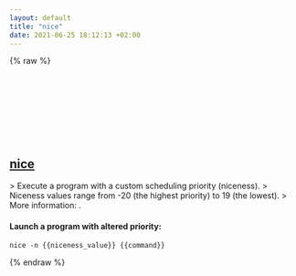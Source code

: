 ```yaml
---
layout: default
title: "nice"
date: 2021-06-25 18:12:13 +02:00
---
```

{% raw %}
<h2 id="nice">
  <a href="/en/common/nice.html">nice</a> <a href="#nice"><svg class="icon">
    <use href="/assets/images/unicode_sprite.svg#link" />
  </svg></a>
</h2>
> Execute a program with a custom scheduling priority (niceness).
> Niceness values range from -20 (the highest priority) to 19 (the lowest).
> More information: <https://www.gnu.org/software/coreutils/nice>.

#### Launch a program with altered priority:
```shell
nice -n {{niceness_value}} {{command}}
```
{% endraw %}